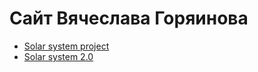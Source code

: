 # Сайт Вячеслава Горяинова

- [Solar system project](https://gorinich666.github.io/projects/Solar_system/)
- [Solar system 2.0](https://gorinich666.github.io/projects/Solar_system_2.0/)




